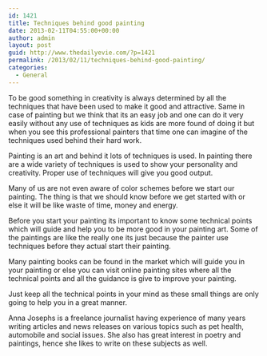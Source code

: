 ```yaml
---
id: 1421
title: Techniques behind good painting
date: 2013-02-11T04:55:00+00:00
author: admin
layout: post
guid: http://www.thedailyevie.com/?p=1421
permalink: /2013/02/11/techniques-behind-good-painting/
categories:
  - General
---
```

To be good something in creativity is always determined by all the techniques that have been used to make it good and attractive. Same in case of painting but we think that its an easy job and one can do it very easily without any use of techniques as kids are more found of doing it but when you see this professional painters that time one can imagine of the techniques used behind their hard work.

Painting is an art and behind it lots of techniques is used. In painting there are a wide variety of techniques is used to show your personality and creativity. Proper use of techniques will give you good output.

Many of us are not even aware of color schemes before we start our painting. The thing is that we should know before we get started with or else it will be like waste of time, money and energy.

Before you start your painting its important to know some technical points which will guide and help you to be more good in your painting art. Some of the paintings are like the really one its just because the painter use techniques before they actual start their painting.

Many painting books can be found in the market which will guide you in your painting or else you can visit online painting sites where all the technical points and all the guidance is give to improve your painting.

Just keep all the technical points in your mind as these small things are only going to help you in a great manner.

Anna Josephs is a freelance journalist having experience of many years writing articles and news releases on various topics such as pet health, automobile and social issues. She also has great interest in poetry and paintings, hence she likes to write on these subjects as well.